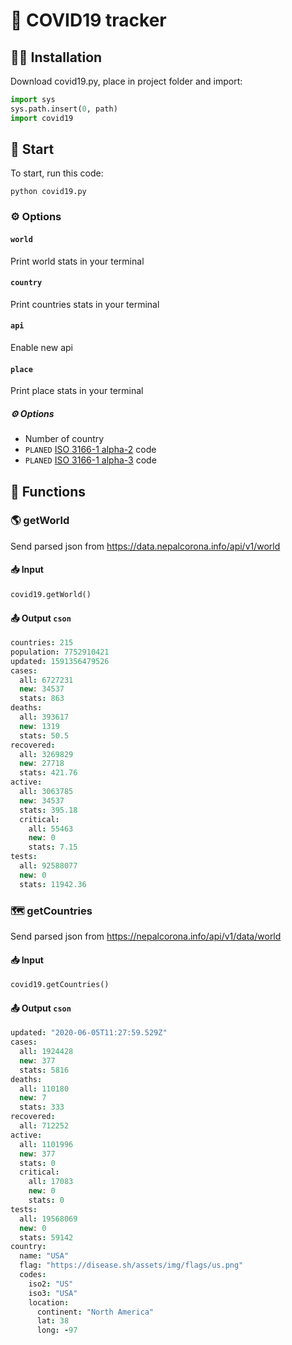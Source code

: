 # 🦠 COVID19 tracker
## 🧑‍💻 Installation
Download covid19.py, place in project folder and import:
```python
import sys
sys.path.insert(0, path)
import covid19
```
## 🚀 Start
To start, run this code:
```
python covid19.py
```
### ⚙️ Options
#### `world`
Print world stats in your terminal
#### `country`
Print countries stats in your terminal
#### `api`
Enable new api
#### `place`
Print place stats in your terminal
##### ⚙️ Options
- Number of country
- `PLANED` [ISO 3166-1 alpha-2](https://en.wikipedia.org/wiki/ISO_3166-1_alpha-2#Officially_assigned_code_elements) code
- `PLANED` [ISO 3166-1 alpha-3](https://en.wikipedia.org/wiki/ISO_3166-1_alpha-3#Officially_assigned_code_elements) code

## 🤖 Functions
### 🌎 getWorld
Send parsed json from https://data.nepalcorona.info/api/v1/world
#### 📥 Input
```python
covid19.getWorld()
```
#### 📤 Output `cson`
```cson
countries: 215
population: 7752910421
updated: 1591356479526
cases:
  all: 6727231
  new: 34537
  stats: 863
deaths:
  all: 393617
  new: 1319
  stats: 50.5
recovered:
  all: 3269829
  new: 27718
  stats: 421.76
active:
  all: 3063785
  new: 34537
  stats: 395.18
  critical:
    all: 55463
    new: 0
    stats: 7.15
tests:
  all: 92588077
  new: 0
  stats: 11942.36
```
### 🗺 getCountries
Send parsed json from https://nepalcorona.info/api/v1/data/world
#### 📥 Input
```python
covid19.getCountries()
```
#### 📤 Output `cson`
```cson
updated: "2020-06-05T11:27:59.529Z"
cases:
  all: 1924428
  new: 377
  stats: 5816
deaths:
  all: 110180
  new: 7
  stats: 333
recovered:
  all: 712252
active:
  all: 1101996
  new: 377
  stats: 0
  critical:
    all: 17083
    new: 0
    stats: 0
tests:
  all: 19568069
  new: 0
  stats: 59142
country:
  name: "USA"
  flag: "https://disease.sh/assets/img/flags/us.png"
  codes:
    iso2: "US"
    iso3: "USA"
    location:
      continent: "North America"
      lat: 38
      long: -97
```
